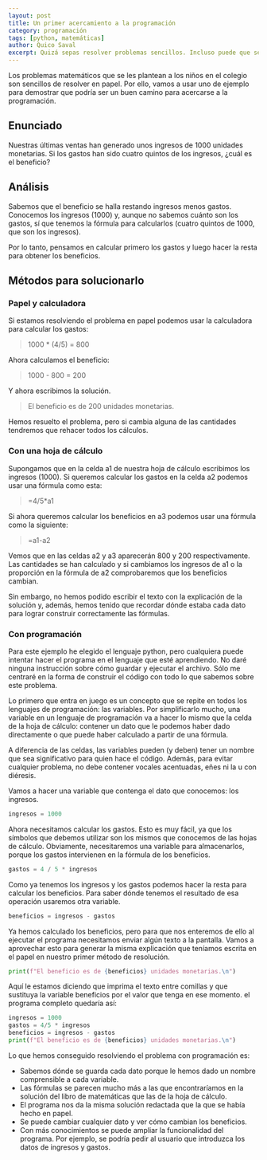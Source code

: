 ```yaml
---
layout: post
title: Un primer acercamiento a la programación
category: programación
tags: [python, matemáticas]
author: Quico Saval
excerpt: Quizá sepas resolver problemas sencillos. Incluso puede que sepas resolverlos con un ordenador. Pero, ¿por qué con programación?
---
```


Los problemas matemáticos que se les plantean a los niños en el colegio son sencillos de resolver en papel. Por ello, vamos a usar uno de ejemplo para demostrar que podría ser un buen camino para acercarse a la programación.

## Enunciado

Nuestras últimas ventas han generado unos ingresos de 1000 unidades monetarias. Si los gastos han sido cuatro quintos de los ingresos, ¿cuál es el beneficio?

## Análisis

Sabemos que el beneficio se halla restando ingresos menos gastos. Conocemos los ingresos (1000) y, aunque no sabemos cuánto son los gastos, sí que tenemos la fórmula para calcularlos (cuatro quintos de 1000, que son los ingresos).

Por lo tanto, pensamos en calcular primero los gastos y luego hacer la resta para obtener los beneficios.

## Métodos para solucionarlo

### Papel y calculadora

Si estamos resolviendo el problema en papel podemos usar la calculadora para calcular los gastos:

> 1000 * (4/5) = 800

Ahora calculamos el beneficio:

> 1000 - 800 = 200

Y ahora escribimos la solución.

> El beneficio es de 200 unidades monetarias.

Hemos resuelto el problema, pero si cambia alguna de las cantidades tendremos que rehacer todos los cálculos.

### Con una hoja de cálculo

Supongamos que en la celda a1 de nuestra hoja de cálculo escribimos los ingresos (1000). Si queremos calcular los gastos en la celda a2 podemos usar una fórmula como esta:

> =4/5*a1

Si ahora queremos calcular los beneficios en a3 podemos usar una fórmula como la siguiente:

> =a1-a2

Vemos que en las celdas a2 y a3 aparecerán 800 y 200 respectivamente. Las cantidades se han calculado y si cambiamos los ingresos de a1 o la proporción en la fórmula de a2 comprobaremos que los beneficios cambian.

Sin embargo, no hemos podido escribir el texto con la explicación de la solución y, además, hemos tenido que recordar dónde estaba cada dato para lograr construir correctamente las fórmulas.

### Con programación

Para este ejemplo he elegido el lenguaje python, pero cualquiera puede intentar hacer el programa en el lenguaje que esté aprendiendo. No daré ninguna instrucción sobre cómo guardar y ejecutar el archivo. Sólo me centraré en la forma de construir el código con todo lo que sabemos sobre este problema.

Lo primero que entra en juego es un concepto que se repite en todos los lenguajes de programación: las variables. Por simplificarlo mucho, una variable en un lenguaje de programación va a hacer lo mismo que la celda de la hoja de cálculo: contener un dato que le podemos haber dado directamente o que puede haber calculado a partir de una fórmula.

A diferencia de las celdas, las variables pueden (y deben) tener un nombre que sea significativo para quien hace el código. Además, para evitar cualquier problema, no debe contener vocales acentuadas, eñes ni la u con diéresis.

Vamos a hacer una variable que contenga el dato que conocemos: los ingresos.

```python
ingresos = 1000
```

Ahora necesitamos calcular los gastos. Esto es muy fácil, ya que los símbolos que debemos utilizar son los mismos que conocemos de las hojas de cálculo. Obviamente, necesitaremos una variable para almacenarlos, porque los gastos intervienen en la fórmula de los beneficios.

```python
gastos = 4 / 5 * ingresos
```

Como ya tenemos los ingresos y los gastos podemos hacer la resta para calcular los beneficios. Para saber dónde tenemos el resultado de esa operación usaremos otra variable.

```python
beneficios = ingresos - gastos
```

Ya hemos calculado los beneficios, pero para que nos enteremos de ello al ejecutar el programa necesitamos enviar algún texto a la pantalla. Vamos a aprovechar esto para generar la misma explicación que teníamos escrita en el papel en nuestro primer método de resolución.

```python
print(f"El beneficio es de {beneficios} unidades monetarias.\n")
```

Aquí le estamos diciendo que imprima el texto entre comillas y que sustituya la variable beneficios por el valor que tenga en ese momento. el programa completo quedaría así:

```python
ingresos = 1000
gastos = 4/5 * ingresos
beneficios = ingresos - gastos
print(f"El beneficio es de {beneficios} unidades monetarias.\n")
```

Lo que hemos conseguido resolviendo el problema con programación es:

- Sabemos dónde se guarda cada dato porque le hemos dado un nombre comprensible a cada variable.
- Las fórmulas se parecen mucho más a las que encontraríamos en la solución del libro de matemáticas que las de la hoja de cálculo.
- El programa nos da la misma solución redactada que la que se había hecho en papel.
- Se puede cambiar cualquier dato y ver cómo cambian los beneficios.
- Con más conocimientos se puede ampliar la funcionalidad del programa. Por ejemplo, se podría pedir al usuario que introduzca los datos de ingresos y gastos.

